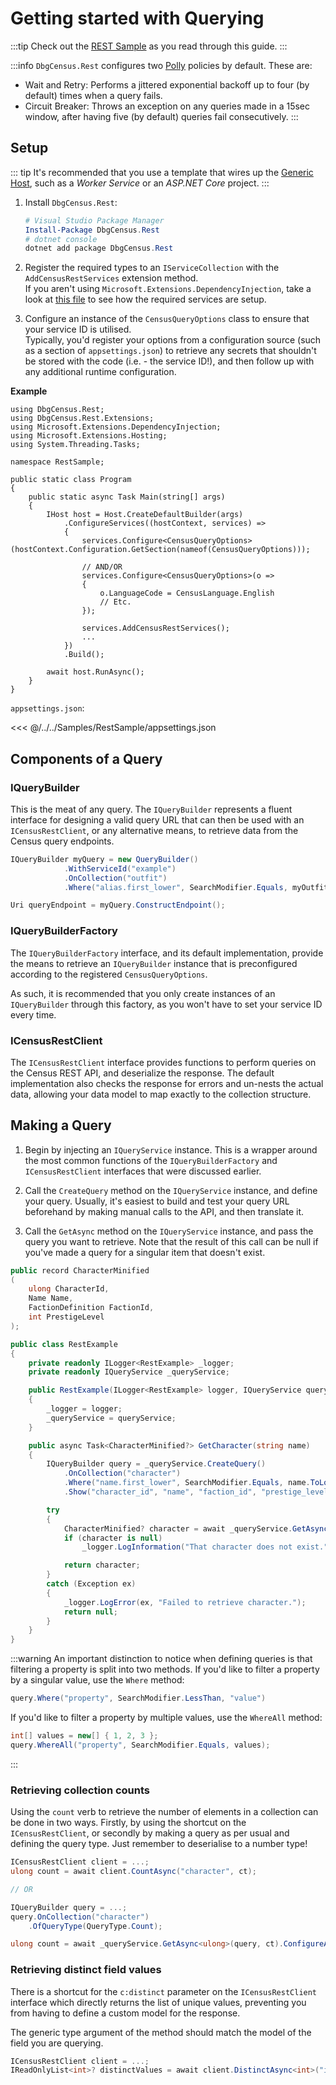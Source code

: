 # Getting started with Querying

:::tip
Check out the [REST Sample](https://github.com/carlst99/DbgCensus/tree/main/Samples/RestSample) as you read through this guide.
:::

:::info
`DbgCensus.Rest` configures two [Polly](https://github.com/App-vNext/Polly) policies by default. These are:

- Wait and Retry: Performs a jittered exponential backoff up to four (by default) times when a query fails.
- Circuit Breaker: Throws an exception on any queries made in a 15sec window, after having five (by default) queries fail consecutively.
:::

## Setup

::: tip
It's recommended that you use a template that wires up the [Generic Host](https://docs.microsoft.com/en-us/dotnet/core/extensions/generic-host), such as a *Worker Service* or an *ASP.NET Core* project.
:::

1. Install `DbgCensus.Rest`:

    ```powershell
    # Visual Studio Package Manager
    Install-Package DbgCensus.Rest
    # dotnet console
    dotnet add package DbgCensus.Rest
    ```

2. Register the required types to an `IServiceCollection` with the `AddCensusRestServices` extension method.\
If you aren't using `Microsoft.Extensions.DependencyInjection`, take a look at [this file](https://github.com/carlst99/DbgCensus/blob/main/DbgCensus.Rest/Extensions/IServiceCollectionExtensions.cs) to see how the required services are setup.

3. Configure an instance of the `CensusQueryOptions` class to ensure that your service ID is utilised.\
Typically, you'd register your options from a configuration source (such as a section of `appsettings.json`) to retrieve any secrets that shouldn't be stored with the code (i.e. - the service ID!), and then follow up with any additional runtime configuration.

**Example**

```csharp{16,25}
using DbgCensus.Rest;
using DbgCensus.Rest.Extensions;
using Microsoft.Extensions.DependencyInjection;
using Microsoft.Extensions.Hosting;
using System.Threading.Tasks;

namespace RestSample;

public static class Program
{
    public static async Task Main(string[] args)
    {
        IHost host = Host.CreateDefaultBuilder(args)
            .ConfigureServices((hostContext, services) =>
            {
                services.Configure<CensusQueryOptions>(hostContext.Configuration.GetSection(nameof(CensusQueryOptions)));

                // AND/OR
                services.Configure<CensusQueryOptions>(o =>
                {
                    o.LanguageCode = CensusLanguage.English
                    // Etc.
                });

                services.AddCensusRestServices();
                ...
            })
            .Build();

        await host.RunAsync();
    }
}
```

`appsettings.json`:

<<< @/../../Samples/RestSample/appsettings.json

## Components of a Query

### IQueryBuilder

This is the meat of any query. The `IQueryBuilder` represents a fluent interface for designing a valid query URL that can then be used with an `ICensusRestClient`, or any alternative means, to retrieve data from the Census query endpoints.

```csharp
IQueryBuilder myQuery = new QueryBuilder()
            .WithServiceId("example")
            .OnCollection("outfit")
            .Where("alias.first_lower", SearchModifier.Equals, myOutfitTag.ToLower());

Uri queryEndpoint = myQuery.ConstructEndpoint();
```

### IQueryBuilderFactory

The `IQueryBuilderFactory` interface, and its default implementation, provide the means to retrieve an `IQueryBuilder` instance that is preconfigured according to the registered `CensusQueryOptions`.

As such, it is recommended that you only create instances of an `IQueryBuilder` through this factory, as you won't have to set your service ID every time.

### ICensusRestClient

The `ICensusRestClient` interface provides functions to perform queries on the Census REST API, and deserialize the response. The default implementation also checks the response for errors and un-nests the actual data, allowing your data model to map exactly to the collection structure.


## Making a Query

1. Begin by injecting an `IQueryService` instance. This is a wrapper around the most common functions of the `IQueryBuilderFactory` and `ICensusRestClient` interfaces that were discussed earlier.

2. Call the `CreateQuery` method on the `IQueryService` instance, and define your query. Usually, it's easiest to build and test your query URL beforehand by making manual calls to the API, and then translate it.

3. Call the `GetAsync` method on the `IQueryService` instance, and pass the query you want to retrieve. Note that the result of this call can be null if you've made a query for a singular item that doesn't exist.

```csharp
public record CharacterMinified
(
    ulong CharacterId,
    Name Name,
    FactionDefinition FactionId,
    int PrestigeLevel
);

public class RestExample
{
    private readonly ILogger<RestExample> _logger;
    private readonly IQueryService _queryService;

    public RestExample(ILogger<RestExample> logger, IQueryService queryService)
    {
        _logger = logger;
        _queryService = queryService;
    }

    public async Task<CharacterMinified?> GetCharacter(string name)
    {
        IQueryBuilder query = _queryService.CreateQuery()
            .OnCollection("character")
            .Where("name.first_lower", SearchModifier.Equals, name.ToLower())
            .Show("character_id", "name", "faction_id", "prestige_level");

        try
        {
            CharacterMinified? character = await _queryService.GetAsync<CharacterMinified>(query, ct).ConfigureAwait(false);
            if (character is null)
                _logger.LogInformation("That character does not exist.");

            return character;
        }
        catch (Exception ex)
        {
            _logger.LogError(ex, "Failed to retrieve character.");
            return null;
        }
    }
}
```

:::warning
An important distinction to notice when defining queries is that filtering a property is split into two methods. If you'd like to filter a property by a singular value, use the `Where` method:

```csharp
query.Where("property", SearchModifier.LessThan, "value")
```

If you'd like to filter a property by multiple values, use the `WhereAll` method:

```csharp
int[] values = new[] { 1, 2, 3 };
query.WhereAll("property", SearchModifier.Equals, values);
```
:::

### Retrieving collection counts

Using the `count` verb to retrieve the number of elements in a collection can be done in two ways. Firstly, by using the shortcut on the `ICensusRestClient`, or secondly by making a query as per usual and defining the query type. Just remember to deserialise to a number type!

```csharp
ICensusRestClient client = ...;
ulong count = await client.CountAsync("character", ct);

// OR

IQueryBuilder query = ...;
query.OnCollection("character")
    .OfQueryType(QueryType.Count);

ulong count = await _queryService.GetAsync<ulong>(query, ct).ConfigureAwait(false);
```

### Retrieving distinct field values

There is a shortcut for the `c:distinct` parameter on the `ICensusRestClient` interface which directly returns the list of unique values, preventing you from having to define a custom model for the response.

The generic type argument of the method should match the model of the field you are querying.

```csharp
ICensusRestClient client = ...;
IReadOnlyList<int>? distinctValues = await client.DistinctAsync<int>("item", "max_stack_size", ct);
```
